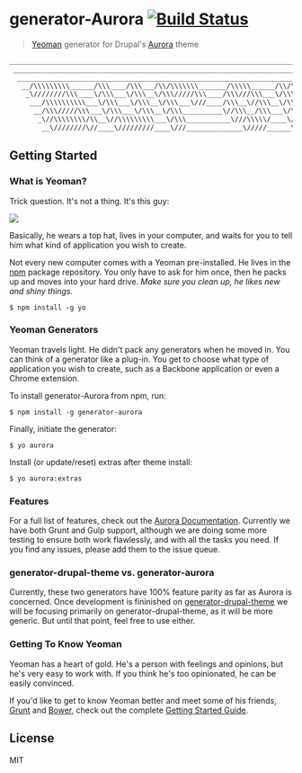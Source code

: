 # generator-Aurora [![Build Status](https://secure.travis-ci.org/Snugug/generator-aurora.png?branch=master)](https://travis-ci.org/Snugug/generator-aurora)

> [Yeoman](http://yeoman.io) generator for Drupal's [Aurora](https://drupal.org/project/aurora) theme

```bash
____________________________________________________________________________________________
 ____________________________________________________________________________________________
  ____________________________________________________________________________________________
   __/\\\\\\\\\______/\\\____/\\\___/\\/\\\\\\\_______/\\\\\______/\\/\\\\\\\____/\\\\\\\\\____
    _\////////\\\____\/\\\___\/\\\__\/\\\/////\\\____/\\\///\\\___\/\\\/////\\\__\////////\\\___
     ___/\\\\\\\\\\___\/\\\___\/\\\__\/\\\___\///____/\\\__\//\\\__\/\\\___\///_____/\\\\\\\\\\__
      __/\\\/////\\\___\/\\\___\/\\\__\/\\\__________\//\\\__/\\\___\/\\\___________/\\\/////\\\__
       _\//\\\\\\\\/\\__\//\\\\\\\\\___\/\\\___________\///\\\\\/____\/\\\__________\//\\\\\\\\/\\_
        __\////////\//____\/////////____\///______________\/////______\///____________\////////\//__
```

## Getting Started

### What is Yeoman?

Trick question. It's not a thing. It's this guy:

![](http://i.imgur.com/JHaAlBJ.png)

Basically, he wears a top hat, lives in your computer, and waits for you to tell him what kind of application you wish to create.

Not every new computer comes with a Yeoman pre-installed. He lives in the [npm](https://npmjs.org) package repository. You only have to ask for him once, then he packs up and moves into your hard drive. *Make sure you clean up, he likes new and shiny things.*

```
$ npm install -g yo
```

### Yeoman Generators

Yeoman travels light. He didn't pack any generators when he moved in. You can think of a generator like a plug-in. You get to choose what type of application you wish to create, such as a Backbone application or even a Chrome extension.

To install generator-Aurora from npm, run:

```
$ npm install -g generator-aurora
```

Finally, initiate the generator:

```
$ yo aurora
```

Install (or update/reset) extras after theme install:

```
$ yo aurora:extras
```

### Features

For a full list of features, check out the [Aurora Documentation](http://snugug.github.io/Aurora/). Currently we have both Grunt and Gulp support, although we are doing some more testing to ensure both work flawlessly, and with all the tasks you need. If you find any issues, please add them to the issue queue. 

### generator-drupal-theme vs. generator-aurora

Currently, these two generators have 100% feature parity as far as Aurora is concerned. Once development is fininished on [generator-drupal-theme](https://github.com/frontend-united/generator-drupal-theme) we will be focusing primarily on generator-drupal-theme, as it will be more generic. But until that point, feel free to use either. 

### Getting To Know Yeoman

Yeoman has a heart of gold. He's a person with feelings and opinions, but he's very easy to work with. If you think he's too opinionated, he can be easily convinced.

If you'd like to get to know Yeoman better and meet some of his friends, [Grunt](http://gruntjs.com) and [Bower](http://bower.io), check out the complete [Getting Started Guide](https://github.com/yeoman/yeoman/wiki/Getting-Started).


## License

MIT
